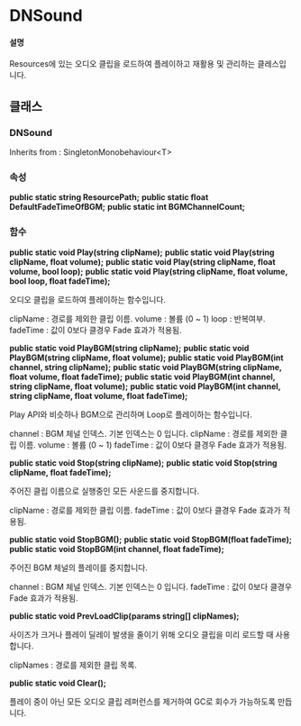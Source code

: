 # DNSound



#### 설명

Resources에 있는 오디오 클립을 로드하여 플레이하고 재활용 및 관리하는 클레스입니다.


## 클래스



### DNSound

Inherits from : SingletonMonobehaviour\<T>


### 속성

**public static string ResourcePath;**
**public static float DefaultFadeTimeOfBGM;**
**public static int BGMChannelCount;**

### 함수

**public static void Play(string clipName);**
**public static void Play(string clipName, float volume);**
**public static void Play(string clipName, float volume, bool loop);**
**public static void Play(string clipName, float volume, bool loop, float fadeTime);**

오디오 클립을 로드하여 플레이하는 함수입니다.

clipName : 경로를 제외한 클립 이름.
volume : 볼륨 (0 ~ 1)
loop : 반복여부.
fadeTime : 값이 0보다 클경우 Fade 효과가 적용됨.

**public static void PlayBGM(string clipName);**
**public static void PlayBGM(string clipName, float volume);**
**public static void PlayBGM(int channel, string clipName);**
**public static void PlayBGM(string clipName, float volume, float fadeTime);**
**public static void PlayBGM(int channel, string clipName, float volume);**
**public static void PlayBGM(int channel, string clipName, float volume, float fadeTime);**

Play API와 비슷하나 BGM으로 관리하며 Loop로 플레이하는 함수입니다.

channel : BGM 체널 인덱스. 기본 인덱스는 0 입니다.
clipName : 경로를 제외한 클립 이름.
volume : 볼륨 (0 ~ 1)
fadeTime : 값이 0보다 클경우 Fade 효과가 적용됨.

**public static void Stop(string clipName);**
**public static void Stop(string clipName, float fadeTime);**

주어진 클립 이름으로 실행중인 모든 사운드를 중지합니다.

clipName : 경로를 제외한 클립 이름.
fadeTime : 값이 0보다 클경우 Fade 효과가 적용됨.

**public static void StopBGM();**
**public static void StopBGM(float fadeTime);**
**public static void StopBGM(int channel, float fadeTime);**

주어진 BGM 체널의 플레이를 중지합니다.

channel : BGM 체널 인덱스. 기본 인덱스는 0 입니다.
fadeTime : 값이 0보다 클경우 Fade 효과가 적용됨.

**public static void PrevLoadClip(params string[] clipNames);**

사이즈가 크거나 플레이 딜레이 발생을 줄이기 위해 오디오 클립을 미리 로드할 때 사용합니다.

clipNames : 경로를 제외한 클립 목록.

**public static void Clear();**

플레이 중이 아닌 모든 오디오 클립 레퍼런스를 제거하여 GC로 회수가 가능하도록 만듭니다.